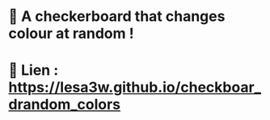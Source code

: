 # 🎨 A checkerboard that changes colour at random !

# 🔗 Lien : https://lesa3w.github.io/checkboar_drandom_colors

